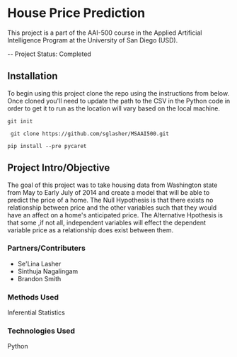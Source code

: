 # House Price Prediction #
This project is a part of the AAI-500 course in the Applied Artificial Intelligence Program at the University of San Diego (USD). 


-- Project Status: Completed

## Installation ##
To begin using this project clone the repo using the instructions from below. Once cloned you'll need to update the path to the CSV in the Python code in order to get it to run as the location will vary based on the local machine.

` git init `

` git clone https://github.com/sglasher/MSAAI500.git`

` pip install --pre pycaret `

## Project Intro/Objective ##
The goal of this project was to take housing data from Washington state from May to Early July of 2014 and create a model that will be able to predict the price of a home. The Null Hypothesis is that there exists no relationship between price and the other variables such that they would have an affect on a home's anticipated price. The Alternative Hpothesis is that some ,if not all, independent variables will effect the dependent variable price as a relationship does exist between them.

### Partners/Contributers ###
- Se'Lina Lasher
- Sinthuja Nagalingam
- Brandon Smith

### Methods Used ###
Inferential Statistics

### Technologies Used ###
Python
